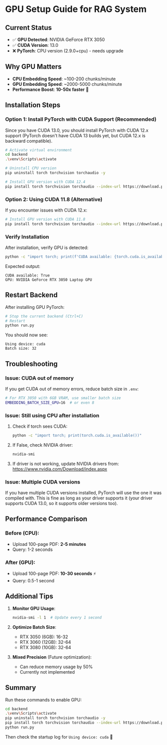 # GPU Setup Guide for RAG System

## Current Status
- ✅ **GPU Detected**: NVIDIA GeForce RTX 3050
- ✅ **CUDA Version**: 13.0
- ❌ **PyTorch**: CPU version (2.9.0+cpu) - needs upgrade

## Why GPU Matters
- **CPU Embedding Speed**: ~100-200 chunks/minute
- **GPU Embedding Speed**: ~2000-5000 chunks/minute
- **Performance Boost**: **10-50x faster** 🚀

## Installation Steps

### Option 1: Install PyTorch with CUDA Support (Recommended)

Since you have CUDA 13.0, you should install PyTorch with CUDA 12.x support (PyTorch doesn't have CUDA 13 builds yet, but CUDA 12.x is backward compatible).

```bash
# Activate virtual environment
cd backend
.\venv\Scripts\activate

# Uninstall CPU version
pip uninstall torch torchvision torchaudio -y

# Install GPU version with CUDA 12.4
pip install torch torchvision torchaudio --index-url https://download.pytorch.org/whl/cu124
```

### Option 2: Using CUDA 11.8 (Alternative)

If you encounter issues with CUDA 12.x:

```bash
# Install GPU version with CUDA 11.8
pip install torch torchvision torchaudio --index-url https://download.pytorch.org/whl/cu118
```

### Verify Installation

After installation, verify GPU is detected:

```bash
python -c "import torch; print(f'CUDA available: {torch.cuda.is_available()}'); print(f'GPU: {torch.cuda.get_device_name(0) if torch.cuda.is_available() else \"N/A\"}')"
```

Expected output:
```
CUDA available: True
GPU: NVIDIA GeForce RTX 3050 Laptop GPU
```

## Restart Backend

After installing GPU PyTorch:

```bash
# Stop the current backend (Ctrl+C)
# Restart
python run.py
```

You should now see:
```
Using device: cuda
Batch size: 32
```

## Troubleshooting

### Issue: CUDA out of memory

If you get CUDA out of memory errors, reduce batch size in `.env`:

```bash
# For RTX 3050 with 6GB VRAM, use smaller batch size
EMBEDDING_BATCH_SIZE_GPU=16  # or even 8
```

### Issue: Still using CPU after installation

1. Check if torch sees CUDA:
   ```bash
   python -c "import torch; print(torch.cuda.is_available())"
   ```

2. If False, check NVIDIA driver:
   ```bash
   nvidia-smi
   ```

3. If driver is not working, update NVIDIA drivers from:
   https://www.nvidia.com/Download/index.aspx

### Issue: Multiple CUDA versions

If you have multiple CUDA versions installed, PyTorch will use the one it was compiled with. This is fine as long as your driver supports it (your driver supports CUDA 13.0, so it supports older versions too).

## Performance Comparison

### Before (CPU):
- Upload 100-page PDF: **2-5 minutes**
- Query: 1-2 seconds

### After (GPU):
- Upload 100-page PDF: **10-30 seconds** ⚡
- Query: 0.5-1 second

## Additional Tips

1. **Monitor GPU Usage**:
   ```bash
   nvidia-smi -l 1  # Update every 1 second
   ```

2. **Optimize Batch Size**:
   - RTX 3050 (6GB): 16-32
   - RTX 3060 (12GB): 32-64
   - RTX 3080 (10GB): 32-64

3. **Mixed Precision** (Future optimization):
   - Can reduce memory usage by 50%
   - Currently not implemented

## Summary

Run these commands to enable GPU:

```bash
cd backend
.\venv\Scripts\activate
pip uninstall torch torchvision torchaudio -y
pip install torch torchvision torchaudio --index-url https://download.pytorch.org/whl/cu124
python run.py
```

Then check the startup log for `Using device: cuda` 🎉
